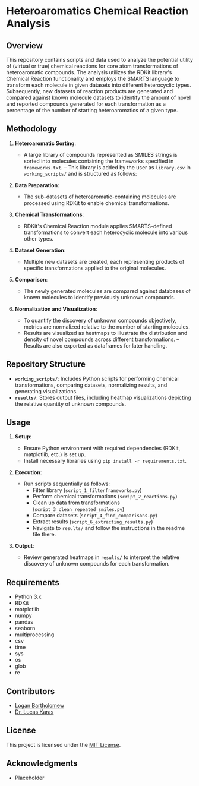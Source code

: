 # Heteroaromatics Chemical Reaction Analysis

## Overview

This repository contains scripts and data used to analyze the potential utility of (virtual or true) chemical reactions for core atom transformations of heteroaromatic compounds. The analysis utilizes the RDKit library's Chemical Reaction functionality and employs the SMARTS language to transform each molecule in given datasets into different heterocyclic types. Subsequently, new datasets of reaction products are generated and compared against known molecule datasets to identify the amount of novel and reported compounds generated for each transformation as a percentage of the number of starting heteroaromatics of a given type.

## Methodology

1. **Heteroaromatic Sorting**: 
   - A large library of compounds represented as SMILES strings is sorted into molecules containing the frameworks specified in `frameworks.txt`.
   – This library is added by the user as `library.csv` in `working_scripts/` and is structured as follows:

2. **Data Preparation**: 
   - The sub-datasets of heteroaromatic-containing molecules are processed using RDKit to enable chemical transformations.

3. **Chemical Transformations**:
   - RDKit's Chemical Reaction module applies SMARTS-defined transformations to convert each heterocyclic molecule into various other types.

4. **Dataset Generation**:
   - Multiple new datasets are created, each representing products of specific transformations applied to the original molecules.

5. **Comparison**:
   - The newly generated molecules are compared against databases of known molecules to identify previously unknown compounds.

6. **Normalization and Visualization**:
   - To quantify the discovery of unknown compounds objectively, metrics are normalized relative to the number of starting molecules.
   - Results are visualized as heatmaps to illustrate the distribution and density of novel compounds across different transformations.
   – Results are also exported as dataframes for later handling.

## Repository Structure

- **`working_scripts/`**: Includes Python scripts for performing chemical transformations, comparing datasets, normalizing results, and generating visualizations.
- **`results/`**: Stores output files, including heatmap visualizations depicting the relative quantity of unknown compounds.

## Usage

1. **Setup**:
   - Ensure Python environment with required dependencies (RDKit, matplotlib, etc.) is set up.
   - Install necessary libraries using `pip install -r requirements.txt`.

2. **Execution**:
   - Run scripts sequentially as follows:
        * Filter library (`script_1_filterframeworks.py`)
        * Perform chemical transformations (`script_2_reactions.py`)
        * Clean up data from transformations (`script_3_clean_repeated_smiles.py`)
        * Compare datasets (`script_4_find_comparisons.py`)
        * Extract results (`script_6_extracting_results.py`)
        * Navigate to `results/` and follow the instructions in the readme file there.

3. **Output**:
   - Review generated heatmaps in `results/` to interpret the relative discovery of unknown compounds for each transformation.

## Requirements

- Python 3.x
- RDKit
- matplotlib
- numpy
- pandas
- seaborn
- multiprocessing
- csv
- time
- sys
- os 
- glob
- re

## Contributors

- [Logan Bartholomew](https://github.com/gloganbart)
- [Dr. Lucas Karas](https://github.com/ljkaras)

## License

This project is licensed under the [MIT License](https://opensource.org/license/mit).

## Acknowledgments

- Placeholder
